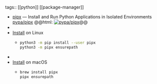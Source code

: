 tags:: [[python]] [[package-manager]]

- [pipx](https://pipx.pypa.io/) — Install and Run Python Applications in Isolated Environments
  [pypa/pipx](https://github.com/pypa/pipx)
  @@html: <a href="https://github.com/pypa/pipx/"><img src="https://github-readme-stats-astronomer.vercel.app/api/pin/?username=pypa&repo=pipx&theme=tokyonight" alt="pypa/pipx"/></a>@@
-
- [Install](https://pipx.pypa.io/stable/#on-linux) on Linux
	- ```bash
	  python3 -m pip install --user pipx
	  python3 -m pipx ensurepath
	  ```
-
- [Install](https://pipx.pypa.io/stable/#on-macos) on macOS
	- ```bash
	  brew install pipx
	  pipx ensurepath
	  ```